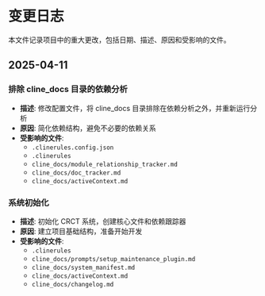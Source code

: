 # 变更日志

本文件记录项目中的重大更改，包括日期、描述、原因和受影响的文件。

## 2025-04-11
### 排除 cline_docs 目录的依赖分析
- **描述**: 修改配置文件，将 cline_docs 目录排除在依赖分析之外，并重新运行分析
- **原因**: 简化依赖结构，避免不必要的依赖关系
- **受影响的文件**:
  - `.clinerules.config.json`
  - `.clinerules`
  - `cline_docs/module_relationship_tracker.md`
  - `cline_docs/doc_tracker.md`
  - `cline_docs/activeContext.md`

### 系统初始化
- **描述**: 初始化 CRCT 系统，创建核心文件和依赖跟踪器
- **原因**: 建立项目基础结构，准备开始开发
- **受影响的文件**:
  - `.clinerules`
  - `cline_docs/prompts/setup_maintenance_plugin.md`
  - `cline_docs/system_manifest.md`
  - `cline_docs/activeContext.md`
  - `cline_docs/changelog.md`
